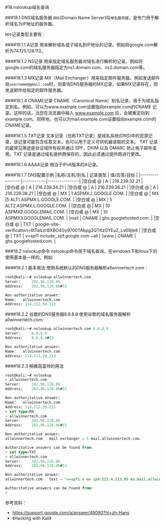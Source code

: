 #18.nslookup域名查询

###18.1 DNS域名服务器
`DNS`(Domain Name Server)叫`域名服务器`，是专门用于解析域名为IP地址的服务器。

`NDS`记录类型主要有：

####18.1.1 A记录
用来解析域名或子域名到IP地址的记录。例如将google.com解析为74.125.128.113。

####18.1.2 NS记录
用来指定域名服务器对域名进行解析的记录。例如将google.com的域名服务器指定为ns1.domain.com、ns2.domain.com等。

####18.1.3 MX记录
MX（Mail Exchanger）用来指定邮件服务器。例如发送邮件给`username@gmail.com`时，则查询DNS服务器的MX记录，如果MX记录存在，则发送邮件给指定的邮件服务器。

####18.1.4 CNAME记录
CNAME（Canonical Name）别名记录，用于为域名指定别名。例如，可以为www.example.com设置指向example.com的CNAME 记录。这样的话，当您在浏览器中输入 www.example.com 后，会被重定向到 example.com。同样地，也可以为mail.example.com设置指向example.com的CNAME记录。

####18.1.5 TXT记录
文本记录（也称TXT记录）是域名系统(DNS)中的资源记录，该记录可能包含任意文本，也可以用于定义可供机器读取的文本。 TXT 记录的最常见用途是验证域所有权并通过 SPF、DKIM 以及 DMARC 防止电子邮件滥用。TXT 记录是通过域名提供商保存的，因此必须通过提供商进行更改。

####18.1.6 AAAA记录
相当于IPv6版本的A记录。

####18.1.7 DNS配置示例
|名称/主机/别名   |	 记录类型	 |  值/应答/目标  |
|-----------------|------------|----------------|
|空白或 @	        | A	         | 216.239.32.21  |  
|空白或 @	        | A	         | 216.239.34.21  |
|空白或 @	        | A	         | 216.239.36.21  |
|空白或 @	        | A	         | 216.239.38.21  |
|空白或 @	        | MX	       | 1 ASPMX.L.GOOGLE.COM.  |
|空白或 @	        | MX	       |5 ALT1.ASPMX.L.GOOGLE.COM.  |
|空白或 @	        | MX	       | 5 ALT2.ASPMX.L.GOOGLE.COM.  |
|空白或 @	        | MX	       | 10 ASPMX2.GOOGLEMAIL.COM.  |
|空白或 @	        | MX	       | 10 ASPMX3.GOOGLEMAIL.COM.  |
|mail	            | CNAME	     | ghs.googlehosted.com.  |
|空白或 @	        | TXT	       | google-site-verification=6tTalLzrBXBO4Gy9700TAbpg2QTKzGYEuZ_Ls69jle8  |
|空白或 @	        | TXT	       | v=spf1 include:_spf.google.com ~all  |
|www	            | CNAME	     | ghs.googlehosted.com.  |

###18.2 nslookup命令
nslookup命令用于域名查询，在windows下和linux下的使用基本是一样的。例如

####18.2.1 基本用法
使用系统默认的DNS服务器解析allwinnertech.com：
```sql
root@kali:~# nslookup allwinnertech.com
Server:		202.96.128.86
Address:	202.96.128.86#53

Non-authoritative answer:
Name:	allwinnertech.com
Address: 114.112.59.213
```

####18.2.2 谷歌的DNS服务器8.8.8.8
使用谷歌的域名服务器解析allwinnertech.com:
```sql
root@kali:~# nslookup allwinnertech.com 8.8.8.8
Server:		8.8.8.8
Address:	8.8.8.8#53

Non-authoritative answer:
Name:	allwinnertech.com
Address: 114.112.59.213
```

####18.2.3 稍微高富帅的用法 
```sql
root@kali:~# nslookup
> allwinnertech.com
Server:		202.96.128.86
Address:	202.96.128.86#53

Non-authoritative answer:
Name:	allwinnertech.com
Address: 114.112.59.213
> set type=MX
> allwinnertech.com
Server:		202.96.128.86
Address:	202.96.128.86#53

Non-authoritative answer:
allwinnertech.com	mail exchanger = 5 mail.allwinnertech.com.

Authoritative answers can be found from:
> set type=TXT
> allwinnertech.com
Server:		202.96.128.86
Address:	202.96.128.86#53

Non-authoritative answer:
allwinnertech.com	text = "v=spf1 a mx ip4:221.4.213.95 mx:mail.allwinnertech.com ~all"

Authoritative answers can be found from:
> 
```

参考资料：
- <a href="https://support.google.com/a/answer/48090?hl=zh-Hans" target="_blank">https://support.google.com/a/answer/48090?hl=zh-Hans</a>
- 《Hacking with Kali》



